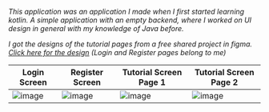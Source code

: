 *This application was an application I made when I first started learning kotlin. A simple application with an empty backend, where I worked on UI design in general with my knowledge of Java before.*

*I got the designs of the tutorial pages from a free shared project in figma. [Click here for the design](https://www.figma.com/community/file/1104389391440619014/The-Ordinary-Skincare-Mobile-App) (Login and Register pages belong to me)*

| Login Screen  | Register Screen |  Tutorial Screen Page 1 | Tutorial Screen Page 2 |
| ------------- | ------------- |------------- | ------------- |
| ![image](https://github.com/ozgurbyk/FirstKotlinApplicationUI/assets/83478420/cfa2f4a3-9762-48b1-b714-ab1f1f092c58)  | ![image](https://github.com/ozgurbyk/FirstKotlinApplicationUI/assets/83478420/d6b9d746-d605-439c-9c68-24129accbeb4)  | ![image](https://github.com/ozgurbyk/FirstKotlinApplicationUI/assets/83478420/2a30daf8-6292-4b18-adba-db489462083a) | ![image](https://github.com/ozgurbyk/FirstKotlinApplicationUI/assets/83478420/aadc1a63-6cb1-4c46-8ccd-6e356e5af786)|

